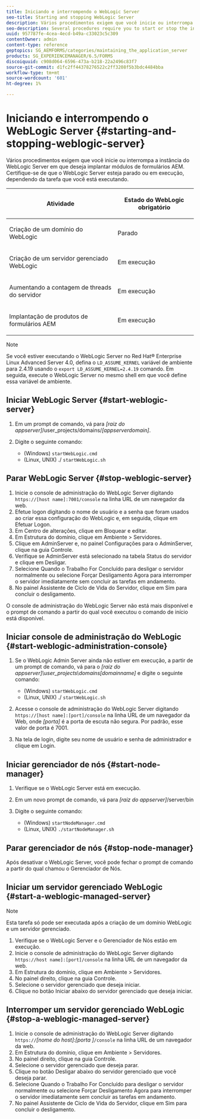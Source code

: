 ```yaml
---
title: Iniciando e interrompendo o WebLogic Server
seo-title: Starting and stopping WebLogic Server
description: Vários procedimentos exigem que você inicie ou interrompa a instância do WebLogic Server em que deseja implantar módulos de formulários AEM. Este documento descreve como iniciar e parar o WebLogic Server.
seo-description: Several procedures require you to start or stop the instance of WebLogic Server where you want to deploy AEM forms modules. This document describes how to start and stop the WebLogic Server.
uuid: 957787fe-4cea-4ecd-b49a-c33023c5c309
contentOwner: admin
content-type: reference
geptopics: SG_AEMFORMS/categories/maintaining_the_application_server
products: SG_EXPERIENCEMANAGER/6.5/FORMS
discoiquuid: c908d064-6596-473a-b218-22a2496c83f7
source-git-commit: d1fc2ff44378276522c2ff3208f5b3bdc4484bba
workflow-type: tm+mt
source-wordcount: '601'
ht-degree: 1%

---
```



# Iniciando e interrompendo o WebLogic Server {#starting-and-stopping-weblogic-server}

Vários procedimentos exigem que você inicie ou interrompa a instância do WebLogic Server em que deseja implantar módulos de formulários AEM. Certifique-se de que o WebLogic Server esteja parado ou em execução, dependendo da tarefa que você está executando.

<table>
 <thead>
  <tr>
   <th><p>Atividade</p></th>
   <th><p>Estado do WebLogic obrigatório</p></th>
  </tr>
 </thead>
 <tbody>
  <tr>
   <td><p>Criação de um domínio do WebLogic</p></td>
   <td><p>Parado</p></td>
  </tr>
  <tr>
   <td><p>Criação de um servidor gerenciado WebLogic</p></td>
   <td><p>Em execução</p></td>
  </tr>
  <tr>
   <td><p>Aumentando a contagem de threads do servidor</p></td>
   <td><p>Em execução</p></td>
  </tr>
  <tr>
   <td><p>Implantação de produtos de formulários AEM</p></td>
   <td><p>Em execução</p></td>
  </tr>
 </tbody>
</table>

>[!NOTE]
>
>Se você estiver executando o WebLogic Server no Red Hat® Enterprise Linux Advanced Server 4.0, defina o `LD_ASSUME_KERNEL` variável de ambiente para 2.4.19 usando o `export LD_ASSUME_KERNEL=2.4.19` comando. Em seguida, execute o WebLogic Server no mesmo shell em que você define essa variável de ambiente.

## Iniciar WebLogic Server {#start-weblogic-server}

1. Em um prompt de comando, vá para *[raiz do appserver]*/user_projects/domains/*[appserverdomain]*.
1. Digite o seguinte comando:

   * (Windows) `startWebLogic.cmd`
   * (Linux, UNIX) ./ `startWebLogic.sh`

## Parar WebLogic Server {#stop-weblogic-server}

1. Inicie o console de administração do WebLogic Server digitando `https://[host name]:7001/console` na linha URL de um navegador da web.
1. Efetue logon digitando o nome de usuário e a senha que foram usados ao criar essa configuração do WebLogic e, em seguida, clique em Efetuar Logon.
1. Em Centro de alterações, clique em Bloquear e editar.
1. Em Estrutura do domínio, clique em Ambiente > Servidores.
1. Clique em AdminServer e, no painel Configurações para o AdminServer, clique na guia Controle.
1. Verifique se AdminServer está selecionado na tabela Status do servidor e clique em Desligar.
1. Selecione Quando o Trabalho For Concluído para desligar o servidor normalmente ou selecione Forçar Desligamento Agora para interromper o servidor imediatamente sem concluir as tarefas em andamento.
1. No painel Assistente de Ciclo de Vida do Servidor, clique em Sim para concluir o desligamento.

O console de administração do WebLogic Server não está mais disponível e o prompt de comando a partir do qual você executou o comando de início está disponível.

## Iniciar console de administração do WebLogic {#start-weblogic-administration-console}

1. Se o WebLogic Admin Server ainda não estiver em execução, a partir de um prompt de comando, vá para o *[raiz do appserver]\user_projects\domains\[domainname]* e digite o seguinte comando:

   * (Windows) `startWebLogic.cmd`
   * (Linux, UNIX) ./ `startWebLogic.sh`

1. Acesse o console de administração do WebLogic Server digitando `https://[host name]:[port]/console` na linha URL de um navegador da Web, onde *[porta]* é a porta de escuta não segura. Por padrão, esse valor de porta é 7001.
1. Na tela de login, digite seu nome de usuário e senha de administrador e clique em Login.

## Iniciar gerenciador de nós {#start-node-manager}

1. Verifique se o WebLogic Server está em execução.
1. Em um novo prompt de comando, vá para *[raiz do appserver]*/server/bin
1. Digite o seguinte comando:

   * (Windows) `startNodeManager.cmd`
   * (Linux, UNIX) `./startNodeManager.sh`

## Parar gerenciador de nós {#stop-node-manager}

Após desativar o WebLogic Server, você pode fechar o prompt de comando a partir do qual chamou o Gerenciador de Nós.

## Iniciar um servidor gerenciado WebLogic {#start-a-weblogic-managed-server}

>[!NOTE]
>
>Esta tarefa só pode ser executada após a criação de um domínio WebLogic e um servidor gerenciado.

1. Verifique se o WebLogic Server e o Gerenciador de Nós estão em execução.
1. Inicie o console de administração do WebLogic Server digitando `https://host name]:[port]/console` na linha URL de um navegador da web.
1. Em Estrutura do domínio, clique em Ambiente > Servidores.
1. No painel direito, clique na guia Controle.
1. Selecione o servidor gerenciado que deseja iniciar.
1. Clique no botão Iniciar abaixo do servidor gerenciado que deseja iniciar.

## Interromper um servidor gerenciado WebLogic {#stop-a-weblogic-managed-server}

1. Inicie o console de administração do WebLogic Server digitando `https://`*[nome do host]:[porta ]*`/console` na linha URL de um navegador da web.
1. Em Estrutura do domínio, clique em Ambiente > Servidores.
1. No painel direito, clique na guia Controle.
1. Selecione o servidor gerenciado que deseja parar.
1. Clique no botão Desligar abaixo do servidor gerenciado que você deseja parar.
1. Selecione Quando o Trabalho For Concluído para desligar o servidor normalmente ou selecione Forçar Desligamento Agora para interromper o servidor imediatamente sem concluir as tarefas em andamento.
1. No painel Assistente de Ciclo de Vida do Servidor, clique em Sim para concluir o desligamento.

